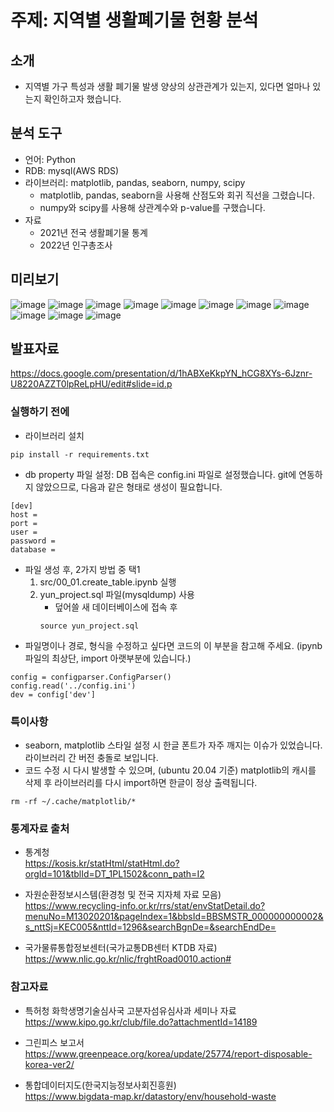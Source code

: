 # 주제: 지역별 생활폐기물 현황 분석

## 소개
- 지역별 가구 특성과 생활 폐기물 발생 양상의 상관관계가 있는지, 있다면 얼마나 있는지 확인하고자 했습니다.

## 분석 도구
- 언어: Python
- RDB: mysql(AWS RDS)
- 라이브러리: matplotlib, pandas, seaborn, numpy, scipy
    - matplotlib, pandas, seaborn을 사용해 산점도와 회귀 직선을 그렸습니다.
    - numpy와 scipy를 사용해 상관계수와 p-value를 구했습니다.
- 자료
    - 2021년 전국 생활폐기물 통계
    - 2022년 인구총조사

## 미리보기
![image](https://github.com/YunOh21/eda_project/assets/86283716/9a636feb-8737-4aa8-9d69-e028b3be86ed)
![image](https://github.com/YunOh21/eda_project/assets/86283716/01614ae3-1b99-4432-a3ae-661bc77749fd)
![image](https://github.com/YunOh21/eda_project/assets/86283716/6ae657e4-9095-4919-bf34-645491aaee5b)
![image](https://github.com/YunOh21/eda_project/assets/86283716/e0940321-e559-4e8c-b3b6-e2e7d13666bb)
![image](https://github.com/YunOh21/eda_project/assets/86283716/dbaf0430-c84a-40f6-bb4f-7d4e57d8f1b1)
![image](https://github.com/YunOh21/eda_project/assets/86283716/6a0ca540-38a8-4a84-ba27-e925e18ced1f)
![image](https://github.com/YunOh21/eda_project/assets/86283716/e4b06438-e223-4eaa-bedc-b6d4d35c005f)
![image](https://github.com/YunOh21/eda_project/assets/86283716/32587a96-22f1-4158-af39-3a2b5c04ac88)
![image](https://github.com/YunOh21/eda_project/assets/86283716/85f3eaa3-3730-41f8-91e5-e86264ea84a3)
![image](https://github.com/YunOh21/eda_project/assets/86283716/2afbf9b7-b7ea-40a5-8a9f-5bac4c4abd06)
![image](https://github.com/YunOh21/eda_project/assets/86283716/20b1656c-bd44-40b6-b3ee-c71b2c7d455f)


## 발표자료
https://docs.google.com/presentation/d/1hABXeKkpYN_hCG8XYs-6Jznr-U8220AZZT0lpReLpHU/edit#slide=id.p

### 실행하기 전에
- 라이브러리 설치
```
pip install -r requirements.txt
```
- db property 파일 설정: DB 접속은 config.ini 파일로 설정했습니다. git에 연동하지 않았으므로, 다음과 같은 형태로 생성이 필요합니다.
```
[dev]
host = 
port = 
user = 
password = 
database = 
```
- 파일 생성 후, 2가지 방법 중 택1
  1. src/00_01.create_table.ipynb 실행
  2. yun_project.sql 파일(mysqldump) 사용
      - 덮어쓸 새 데이터베이스에 접속 후
      ```
      source yun_project.sql
      ```
- 파일명이나 경로, 형식을 수정하고 싶다면 코드의 이 부분을 참고해 주세요. (ipynb 파일의 최상단, import 아랫부분에 있습니다.)
```
config = configparser.ConfigParser()
config.read('../config.ini')
dev = config['dev']
```

### 특이사항
- seaborn, matplotlib 스타일 설정 시 한글 폰트가 자주 깨지는 이슈가 있었습니다. 라이브러리 간 버전 충돌로 보입니다.
- 코드 수정 시 다시 발생할 수 있으며, (ubuntu 20.04 기준) matplotlib의 캐시를 삭제 후 라이브러리를 다시 import하면 한글이 정상 출력됩니다.
```
rm -rf ~/.cache/matplotlib/*
```

### 통계자료 출처
- 통계청<br>
https://kosis.kr/statHtml/statHtml.do?orgId=101&tblId=DT_1PL1502&conn_path=I2

- 자원순환정보시스템(환경청 및 전국 지자체 자료 모음)<br>
https://www.recycling-info.or.kr/rrs/stat/envStatDetail.do?menuNo=M13020201&pageIndex=1&bbsId=BBSMSTR_000000000002&s_nttSj=KEC005&nttId=1296&searchBgnDe=&searchEndDe=

- 국가물류통합정보센터(국가교통DB센터 KTDB 자료)<br>
https://www.nlic.go.kr/nlic/frghtRoad0010.action#

### 참고자료
- 특허청 화학생명기술심사국 고분자섬유심사과 세미나 자료<br>
https://www.kipo.go.kr/club/file.do?attachmentId=14189

- 그린피스 보고서<br>
https://www.greenpeace.org/korea/update/25774/report-disposable-korea-ver2/

- 통합데이터지도(한국지능정보사회진흥원)<br>
https://www.bigdata-map.kr/datastory/env/household-waste
